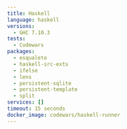 ```yaml
---
title: Haskell
language: haskell
versions:
  - GHC 7.10.3
tests:
  - Codewars
packages:
  - esqualeto
  - haskell-src-exts
  - ifelse
  - lens
  - persistent-sqlite
  - persistent-template
  - split
services: []
timeout: 15 seconds
docker_image: codewars/haskell-runner
---
```

